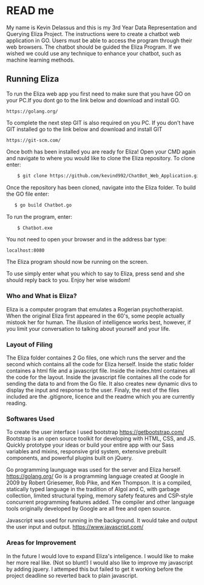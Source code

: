 # READ me

My name is Kevin Delassus and this is my 3rd Year Data Representation and Querying Eliza Project. The instructions were to create a chatbot web application in GO. Users must be able to access the program through their web browsers.
The chatbot should be guided the Eliza Program. If we wished we could use any technique to enhance your chatbot, such as machine learning methods.

## Running Eliza
 To run the Eliza web app you first need to make sure that you have GO on your PC.If you dont go to the link below and download and install GO.
 
    https://golang.org/
    

To complete the next step GIT is also required on you PC. If you don't have GIT installed go to the link below and download and install GIT

    https://git-scm.com/

Once both has been installed you are ready for Eliza!
Open your CMD again and navigate to where you would like to clone the Eliza repository. To clone enter:
```sh
    $ git clone https://github.com/kevind992/ChatBot_Web_Application.git
```     
Once the repository has been cloned, navigate into the Eliza folder.
To build the GO file enter:
```sh
   $ go build Chatbot.go
```    
To run the program, enter:    
```sh
    $ Chatbot.exe
```
You not need to open your browser and in the address bar type:

    localhost:8080

The Eliza program should now be running on the screen.

To use simply enter what you which to say to Eliza, press send and she should reply back to you. Enjoy her wise wisdom! 

### Who and What is Eliza?

Eliza is a computer program that emulates a Rogerian psychotherapist. When the original Eliza first appeared in the 60's, some people actually mistook her for human. The illusion of intelligence works best, however, if you limit your conversation to talking about yourself and your life.

### Layout of Filing

The Eliza folder containes 2 Go files, one which runs the server and the second which contains all the code for Eliza herself.
Inside the static folder containes a html file and a javascript file.
Inside the index.html containes all the code for the layout.
Inside the javascript file containes all the code for sending the data to and from the Go file. It also creates new dynamic divs to display the input and response to the user.
Finaly, the rest of the files included are the .gitignore, licence and the readme which you are currently reading.

### Softwares Used

To create the user interface I used bootstrap
    https://getbootstrap.com/
Bootstrap is an open source toolkit for developing with HTML, CSS, and JS. Quickly prototype your ideas or build your entire app with our Sass variables and mixins, responsive grid system, extensive prebuilt components, and powerful plugins built on jQuery. 

Go programming launguage was used for the server and Eliza herself.
https://golang.org/
Go is a programming language created at Google in 2009 by Robert Griesemer, Rob Pike, and Ken Thompson. It is a compiled, statically typed language in the tradition of Algol and C, with garbage collection, limited structural typing, memory safety features and CSP-style concurrent programming features added. The compiler and other language tools originally developed by Google are all free and open source.

Javascript was used for running in the background. It would take and output the user input and output.
https://www.javascript.com/

### Areas for Improvement

In the future I would love to expand Eliza's inteligence. I would like to make her more real like. (Not so blunt!)
I would also like to improve my javascript by adding jquery.
I attemped this but failed to get it working before the project deadline so reverted back to plain javascript.

   [PlDb]: <https://github.com/joemccann/dillinger/tree/master/plugins/dropbox/README.md>
   [PlGh]: <https://github.com/joemccann/dillinger/tree/master/plugins/github/README.md>
   [PlGd]: <https://github.com/joemccann/dillinger/tree/master/plugins/googledrive/README.md>
   [PlOd]: <https://github.com/joemccann/dillinger/tree/master/plugins/onedrive/README.md>
   [PlMe]: <https://github.com/joemccann/dillinger/tree/master/plugins/medium/README.md>
   [PlGa]: <https://github.com/RahulHP/dillinger/blob/master/plugins/googleanalytics/README.md>

